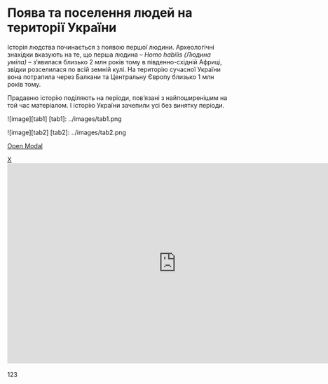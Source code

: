 Поява та поселення людей на території України
=============================================

Історія людства починається з появою першої людини. Археологічні
знахідки вказують на те, що перша людина – *Homo habilis (Людина
уміла)* – з’явилася близько 2 млн років тому в південно-східній Африці,
звідки розселилася по всій земній кулі. На територію сучасної України
вона потрапила через Балкани та Центральну Європу близько 1 млн років
тому.

Прадавню історію поділяють на періоди, пов’язані з найпоширенішим на той
час матеріалом. І історію України зачепили усі без винятку періоди.


![image][tab1]
[tab1]: ../images/tab1.png



![image][tab2]
[tab2]: ../images/tab2.png


<a href="#openModal" onclick = "document.getElementById(openModal).style.display='block'">Open Modal</a>

<div id="openModal" class="modalDialog">
	<div>
		<a href="#close" title="Close" class="close">X</a>
		<iframe width="770" height="458" src="https://www.youtube.com/embed/ODPIzvEpYKI" frameborder="0" allowfullscreen></iframe>
	</div>
</div>

123